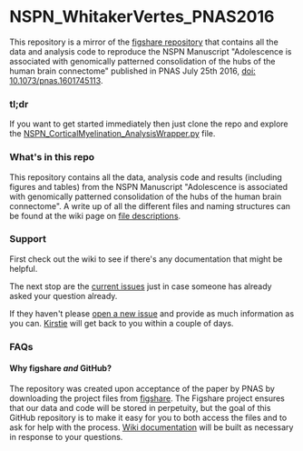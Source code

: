# NSPN_WhitakerVertes_PNAS2016

This repository is a mirror of the [figshare repository](https://figshare.com/projects/NSPN_Adolescent_consolidation_of_human_connectome_hubs/4710) that contains all the data and analysis code to reproduce the NSPN Manuscript "Adolescence is associated with genomically patterned consolidation of the hubs of the human brain connectome" published in PNAS July 25th 2016, [doi: 10.1073/pnas.1601745113](http://dx.doi.org/10.1073/pnas.1601745113).

### tl;dr

If you want to get started immediately then just clone the repo and explore the [NSPN_CorticalMyelination_AnalysisWrapper.py](https://github.com/KirstieJane/NSPN_WhitakerVertes_PNAS2016/blob/master/NSPN_CorticalMyelination_AnalysisWrapper.py) file.


### What's in this repo

This repository contains all the data, analysis code and results (including figures and tables) from the NSPN Manuscript "Adolescence is associated with genomically patterned consolidation of the hubs of the human brain connectome". A write up of all the different files and naming structures can be found at the wiki page on [file descriptions](https://github.com/KirstieJane/NSPN_WhitakerVertes_PNAS2016/wiki/File-descriptions).

### Support

First check out the wiki to see if there's any documentation that might be helpful.

The next stop are the [current issues](https://github.com/KirstieJane/NSPN_WhitakerVertes_PNAS2016/issues) just in case someone has already asked your question already.

If they haven't please [open a new issue](https://github.com/KirstieJane/NSPN_WhitakerVertes_PNAS2016/issues/new) and provide as much information as you can. [Kirstie](https://github.com/KirstieJane) will get back to you within a couple of days.

### FAQs

#### Why figshare *and* GitHub?
The repository was created upon acceptance of the paper by PNAS by downloading the project files from [figshare](https://figshare.com/projects/NSPN_Adolescent_consolidation_of_human_connectome_hubs/4710). The Figshare project ensures that our data and code will be stored in perpetuity, but the goal of this GitHub repository is to make it easy for you to both access the files and to ask for help with the process. [Wiki documentation](https://github.com/KirstieJane/NSPN_WhitakerVertes_PNAS2016/wiki) will be built as necessary in response to your questions.

